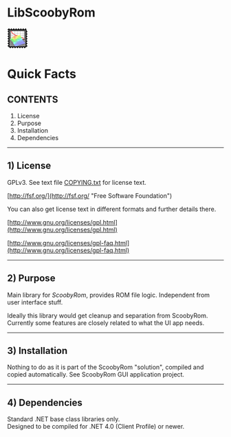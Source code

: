 # LibScoobyRom

![](../ScoobyRom/Images/AppIcon.png)

# Quick Facts

## CONTENTS

1.	License
2.	Purpose
3.	Installation
4.	Dependencies

---

## 1) License

GPLv3. See text file [COPYING.txt](COPYING.txt) for license text.

[http://fsf.org/](http://fsf.org/ "Free Software Foundation")

You can also get license text in different formats and further details there.

[http://www.gnu.org/licenses/gpl.html](http://www.gnu.org/licenses/gpl.html)

[http://www.gnu.org/licenses/gpl-faq.html](http://www.gnu.org/licenses/gpl-faq.html)

---

## 2) Purpose

Main library for *ScoobyRom*, provides ROM file logic.
Independent from user interface stuff.

Ideally this library would get cleanup and separation from ScoobyRom.
Currently some features are closely related to what the UI app needs.

---

## 3) Installation

Nothing to do as it is part of the ScoobyRom "solution", compiled and copied automatically.
See ScoobyRom GUI application project.

---

## 4) Dependencies

Standard .NET base class libraries only.  
Designed to be compiled for .NET 4.0 (Client Profile) or newer.
